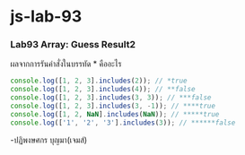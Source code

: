 # js-lab-93
### Lab93 Array: Guess Result2
ผลจากการรันคำสั่งในบรรทัด * คืออะไร

```JavaScript
console.log([1, 2, 3].includes(2)); // *true
console.log([1, 2, 3].includes(4)); // **false
console.log([1, 2, 3].includes(3, 3)); // ***false
console.log([1, 2, 3].includes(3, -1)); // ****true
console.log([1, 2, NaN].includes(NaN)); // *****true
console.log(['1', '2', '3'].includes(3)); // ******false
```
-ปฏิพงษศกร บุญมา(เจมส์)
